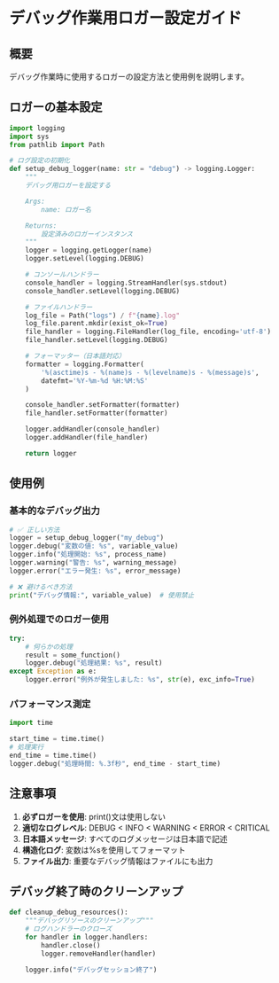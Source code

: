 # デバッグ作業用ロガー設定ガイド

## 概要
デバッグ作業時に使用するロガーの設定方法と使用例を説明します。

## ロガーの基本設定

```python
import logging
import sys
from pathlib import Path

# ログ設定の初期化
def setup_debug_logger(name: str = "debug") -> logging.Logger:
    """
    デバッグ用ロガーを設定する

    Args:
        name: ロガー名

    Returns:
        設定済みのロガーインスタンス
    """
    logger = logging.getLogger(name)
    logger.setLevel(logging.DEBUG)

    # コンソールハンドラー
    console_handler = logging.StreamHandler(sys.stdout)
    console_handler.setLevel(logging.DEBUG)

    # ファイルハンドラー
    log_file = Path("logs") / f"{name}.log"
    log_file.parent.mkdir(exist_ok=True)
    file_handler = logging.FileHandler(log_file, encoding='utf-8')
    file_handler.setLevel(logging.DEBUG)

    # フォーマッター（日本語対応）
    formatter = logging.Formatter(
        '%(asctime)s - %(name)s - %(levelname)s - %(message)s',
        datefmt='%Y-%m-%d %H:%M:%S'
    )

    console_handler.setFormatter(formatter)
    file_handler.setFormatter(formatter)

    logger.addHandler(console_handler)
    logger.addHandler(file_handler)

    return logger
```

## 使用例

### 基本的なデバッグ出力
```python
# ✅ 正しい方法
logger = setup_debug_logger("my_debug")
logger.debug("変数の値: %s", variable_value)
logger.info("処理開始: %s", process_name)
logger.warning("警告: %s", warning_message)
logger.error("エラー発生: %s", error_message)

# ❌ 避けるべき方法
print("デバッグ情報:", variable_value)  # 使用禁止
```

### 例外処理でのロガー使用
```python
try:
    # 何らかの処理
    result = some_function()
    logger.debug("処理結果: %s", result)
except Exception as e:
    logger.error("例外が発生しました: %s", str(e), exc_info=True)
```

### パフォーマンス測定
```python
import time

start_time = time.time()
# 処理実行
end_time = time.time()
logger.debug("処理時間: %.3f秒", end_time - start_time)
```

## 注意事項

1. **必ずロガーを使用**: print()文は使用しない
2. **適切なログレベル**: DEBUG < INFO < WARNING < ERROR < CRITICAL
3. **日本語メッセージ**: すべてのログメッセージは日本語で記述
4. **構造化ログ**: 変数は%sを使用してフォーマット
5. **ファイル出力**: 重要なデバッグ情報はファイルにも出力

## デバッグ終了時のクリーンアップ

```python
def cleanup_debug_resources():
    """デバッグリソースのクリーンアップ"""
    # ログハンドラーのクローズ
    for handler in logger.handlers:
        handler.close()
        logger.removeHandler(handler)

    logger.info("デバッグセッション終了")
```
